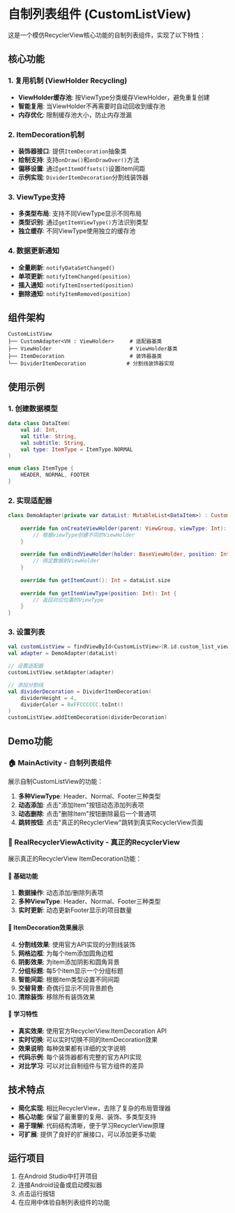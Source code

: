 # 自制列表组件 (CustomListView)

这是一个模仿RecyclerView核心功能的自制列表组件，实现了以下特性：

## 核心功能

### 1. 复用机制 (ViewHolder Recycling)
- **ViewHolder缓存池**: 按ViewType分类缓存ViewHolder，避免重复创建
- **智能复用**: 当ViewHolder不再需要时自动回收到缓存池
- **内存优化**: 限制缓存池大小，防止内存泄漏

### 2. ItemDecoration机制
- **装饰器接口**: 提供`ItemDecoration`抽象类
- **绘制支持**: 支持`onDraw()`和`onDrawOver()`方法
- **偏移设置**: 通过`getItemOffsets()`设置item间距
- **示例实现**: `DividerItemDecoration`分割线装饰器

### 3. ViewType支持
- **多类型布局**: 支持不同ViewType显示不同布局
- **类型识别**: 通过`getItemViewType()`方法识别类型
- **独立缓存**: 不同ViewType使用独立的缓存池

### 4. 数据更新通知
- **全量刷新**: `notifyDataSetChanged()`
- **单项更新**: `notifyItemChanged(position)`
- **插入通知**: `notifyItemInserted(position)`
- **删除通知**: `notifyItemRemoved(position)`

## 组件架构

```
CustomListView
├── CustomAdapter<VH : ViewHolder>     # 适配器基类
├── ViewHolder                         # ViewHolder基类
├── ItemDecoration                     # 装饰器基类
└── DividerItemDecoration             # 分割线装饰器实现
```

## 使用示例

### 1. 创建数据模型
```kotlin
data class DataItem(
    val id: Int,
    val title: String,
    val subtitle: String,
    val type: ItemType = ItemType.NORMAL
)

enum class ItemType {
    HEADER, NORMAL, FOOTER
}
```

### 2. 实现适配器
```kotlin
class DemoAdapter(private var dataList: MutableList<DataItem>) : CustomAdapter<DemoAdapter.BaseViewHolder>() {
    
    override fun onCreateViewHolder(parent: ViewGroup, viewType: Int): BaseViewHolder {
        // 根据viewType创建不同的ViewHolder
    }
    
    override fun onBindViewHolder(holder: BaseViewHolder, position: Int) {
        // 绑定数据到ViewHolder
    }
    
    override fun getItemCount(): Int = dataList.size
    
    override fun getItemViewType(position: Int): Int {
        // 返回对应位置的ViewType
    }
}
```

### 3. 设置列表
```kotlin
val customListView = findViewById<CustomListView>(R.id.custom_list_view)
val adapter = DemoAdapter(dataList)

// 设置适配器
customListView.setAdapter(adapter)

// 添加分割线
val dividerDecoration = DividerItemDecoration(
    dividerHeight = 4,
    dividerColor = 0xFFCCCCCC.toInt()
)
customListView.addItemDecoration(dividerDecoration)
```

## Demo功能

### 🏠 MainActivity - 自制列表组件
展示自制CustomListView的功能：
1. **多种ViewType**: Header、Normal、Footer三种类型
2. **动态添加**: 点击"添加Item"按钮动态添加列表项
3. **动态删除**: 点击"删除Item"按钮删除最后一个普通项
4. **跳转按钮**: 点击"真正的RecyclerView"跳转到真实RecyclerView页面

### 🎯 RealRecyclerViewActivity - 真正的RecyclerView
展示真正的RecyclerView ItemDecoration功能：

#### 📱 基础功能
1. **数据操作**: 动态添加/删除列表项
2. **多种ViewType**: Header、Normal、Footer三种类型
3. **实时更新**: 动态更新Footer显示的项目数量

#### 🎨 ItemDecoration效果展示
4. **分割线效果**: 使用官方API实现的分割线装饰
5. **网格边框**: 为每个item添加圆角边框
6. **阴影效果**: 为item添加阴影和圆角背景
7. **分组标题**: 每5个item显示一个分组标题
8. **智能间距**: 根据item类型设置不同间距
9. **交替背景**: 奇偶行显示不同背景颜色
10. **清除装饰**: 移除所有装饰效果

#### 🔧 学习特性
- **真实效果**: 使用官方RecyclerView.ItemDecoration API
- **实时切换**: 可以实时切换不同的ItemDecoration效果
- **效果说明**: 每种效果都有详细的文字说明
- **代码示例**: 每个装饰器都有完整的官方API实现
- **对比学习**: 可以对比自制组件与官方组件的差异

## 技术特点

- **简化实现**: 相比RecyclerView，去除了复杂的布局管理器
- **核心功能**: 保留了最重要的复用、装饰、多类型支持
- **易于理解**: 代码结构清晰，便于学习RecyclerView原理
- **可扩展**: 提供了良好的扩展接口，可以添加更多功能

## 运行项目

1. 在Android Studio中打开项目
2. 连接Android设备或启动模拟器
3. 点击运行按钮
4. 在应用中体验自制列表组件的功能